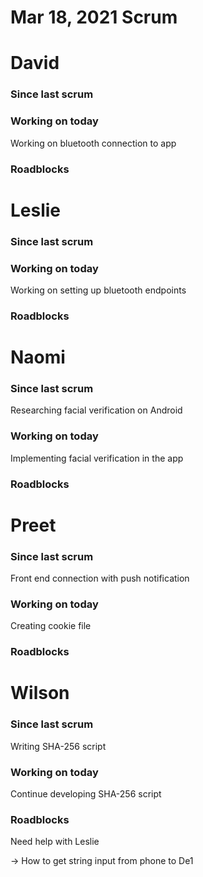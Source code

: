 # Mar 18, 2021 Scrum

# David

### Since last scrum

### Working on today

Working on bluetooth connection to app

### Roadblocks

# Leslie

### Since last scrum

### Working on today

Working on setting up bluetooth endpoints

### Roadblocks

# Naomi

### Since last scrum

Researching facial verification on Android

### Working on today

Implementing facial verification in the app

### Roadblocks

# Preet

### Since last scrum

Front end connection with push notification

### Working on today

Creating cookie file

### Roadblocks

# Wilson

### Since last scrum

Writing SHA-256 script

### Working on today

Continue developing SHA-256 script

### Roadblocks

Need help with Leslie

→ How to get string input from phone to De1